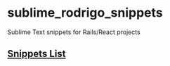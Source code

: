 # sublime_rodrigo_snippets
Sublime Text snippets for Rails/React projects


## [Snippets List](./SNIPPETS.md)
